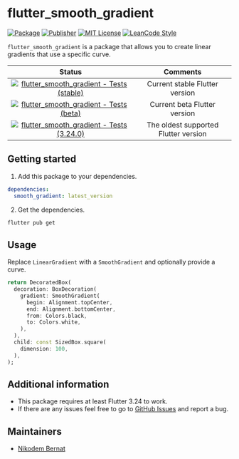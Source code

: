 # flutter_smooth_gradient

[![Package](https://img.shields.io/pub/v/flutter_smooth_gradient.svg)](https://pub.dev/packages/flutter_smooth_gradient) [![Publisher](https://img.shields.io/pub/publisher/flutter_smooth_gradient.svg)](https://pub.dev/packages/flutter_smooth_gradient/publisher) [![MIT License](https://img.shields.io/badge/license-MIT-purple.svg)](https://opensource.org/licenses/MIT) [![LeanCode Style](https://img.shields.io/badge/style-leancode__lint-black)](https://pub.dartlang.org/packages/leancode_lint)

`flutter_smooth_gradient` is a package that allows you to create linear gradients that use a specific curve.

|                                                                                                                          Status                                                                                                                           |               Comments               |
| :-------------------------------------------------------------------------------------------------------------------------------------------------------------------------------------------------------------------------------------------------------: | :----------------------------------: |
| [![flutter_smooth_gradient - Tests (stable)](https://github.com/n-bernat/flutter_smooth_gradient/actions/workflows/flutter_tests_stable.yaml/badge.svg)](https://github.com/n-bernat/flutter_smooth_gradient/actions/workflows/flutter_tests_stable.yaml) |    Current stable Flutter version    |
|    [![flutter_smooth_gradient - Tests (beta)](https://github.com/n-bernat/flutter_smooth_gradient/actions/workflows/flutter_tests_beta.yaml/badge.svg)](https://github.com/n-bernat/flutter_smooth_gradient/actions/workflows/flutter_tests_beta.yaml)    |     Current beta Flutter version     |
|    [![flutter_smooth_gradient - Tests (3.24.0)](https://github.com/n-bernat/flutter_smooth_gradient/actions/workflows/flutter_tests_min.yaml/badge.svg)](https://github.com/n-bernat/flutter_smooth_gradient/actions/workflows/flutter_tests_min.yaml)    | The oldest supported Flutter version |

## Getting started

1. Add this package to your dependencies.

```yaml
dependencies:
  smooth_gradient: latest_version
```

2. Get the dependencies.

```sh
flutter pub get
```

## Usage

Replace `LinearGradient` with a `SmoothGradient` and optionally provide a curve.

```dart
return DecoratedBox(
  decoration: BoxDecoration(
    gradient: SmoothGradient(
      begin: Alignment.topCenter,
      end: Alignment.bottomCenter,
      from: Colors.black,
      to: Colors.white,
    ),
  ),
  child: const SizedBox.square(
    dimension: 100,
  ),
);
```

## Additional information

- This package requires at least Flutter 3.24 to work.
- If there are any issues feel free to go to [GitHub Issues](https://github.com/n-bernat/flutter_smooth_gradient/issues) and report a bug.

## Maintainers

- [Nikodem Bernat](https://nikodembernat.com)
